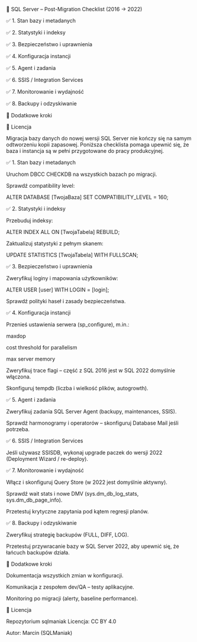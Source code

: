 📄 SQL Server – Post-Migration Checklist (2016 → 2022)


✅ 1. Stan bazy i metadanych

✅ 2. Statystyki i indeksy

✅ 3. Bezpieczeństwo i uprawnienia

✅ 4. Konfiguracja instancji

✅ 5. Agent i zadania

✅ 6. SSIS / Integration Services

✅ 7. Monitorowanie i wydajność

✅ 8. Backupy i odzyskiwanie

📌 Dodatkowe kroki

📜 Licencja

Migracja bazy danych do nowej wersji SQL Server nie kończy się na samym odtworzeniu kopii zapasowej.
Poniższa checklista pomaga upewnić się, że baza i instancja są w pełni przygotowane do pracy produkcyjnej.

✅ 1. Stan bazy i metadanych

Uruchom DBCC CHECKDB na wszystkich bazach po migracji.

Sprawdź compatibility level:

ALTER DATABASE [TwojaBaza] SET COMPATIBILITY_LEVEL = 160;

✅ 2. Statystyki i indeksy

Przebuduj indeksy:

ALTER INDEX ALL ON [TwojaTabela] REBUILD;


Zaktualizuj statystyki z pełnym skanem:

UPDATE STATISTICS [TwojaTabela] WITH FULLSCAN;

✅ 3. Bezpieczeństwo i uprawnienia

Zweryfikuj loginy i mapowania użytkowników:

ALTER USER [user] WITH LOGIN = [login];


Sprawdź polityki haseł i zasady bezpieczeństwa.

✅ 4. Konfiguracja instancji

Przenieś ustawienia serwera (sp_configure), m.in.:

maxdop

cost threshold for parallelism

max server memory

Zweryfikuj trace flagi – część z SQL 2016 jest w SQL 2022 domyślnie włączona.

Skonfiguruj tempdb (liczba i wielkość plików, autogrowth).

✅ 5. Agent i zadania

Zweryfikuj zadania SQL Server Agent (backupy, maintenances, SSIS).

Sprawdź harmonogramy i operatorów – skonfiguruj Database Mail jeśli potrzeba.

✅ 6. SSIS / Integration Services

Jeśli używasz SSISDB, wykonaj upgrade paczek do wersji 2022 (Deployment Wizard / re-deploy).

✅ 7. Monitorowanie i wydajność

Włącz i skonfiguruj Query Store (w 2022 jest domyślnie aktywny).

Sprawdź wait stats i nowe DMV (sys.dm_db_log_stats, sys.dm_db_page_info).

Przetestuj krytyczne zapytania pod kątem regresji planów.

✅ 8. Backupy i odzyskiwanie

Zweryfikuj strategię backupów (FULL, DIFF, LOG).

Przetestuj przywracanie bazy w SQL Server 2022, aby upewnić się, że łańcuch backupów działa.

📌 Dodatkowe kroki

Dokumentacja wszystkich zmian w konfiguracji.

Komunikacja z zespołem dev/QA – testy aplikacyjne.

Monitoring po migracji (alerty, baseline performance).

📜 Licencja

Repozytorium sqlmaniak
Licencja: CC BY 4.0

Autor: Marcin (SQLManiak)